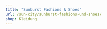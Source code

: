 ```yaml
---
title: "Sunburst Fashions & Shoes"
url: /sun-city/sunburst-fashions-und-shoes/
shop: Kleidung
---
```

